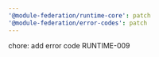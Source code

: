 ```yaml
---
'@module-federation/runtime-core': patch
'@module-federation/error-codes': patch
---
```


chore: add error code RUNTIME-009
